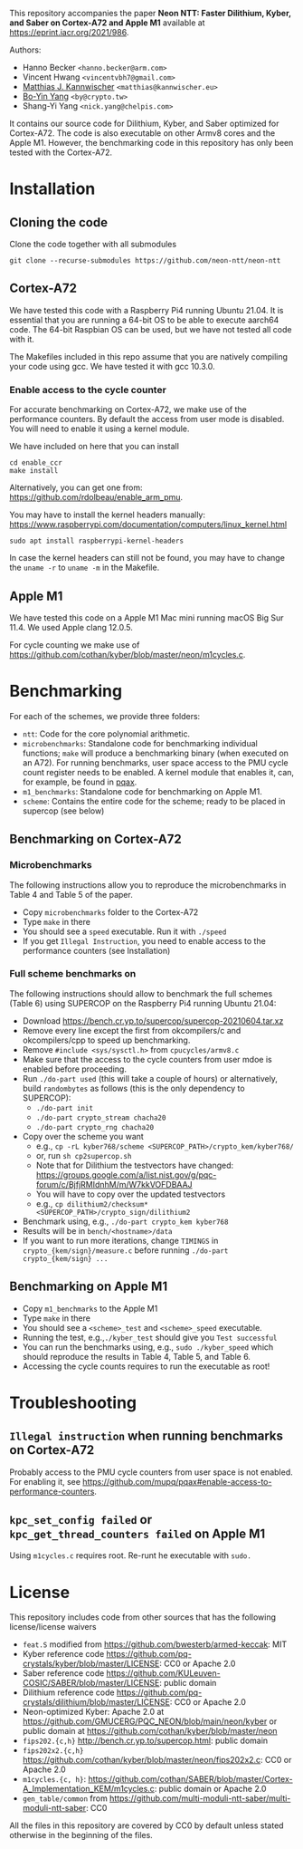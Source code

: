 This repository accompanies the paper **Neon NTT: Faster Dilithium, Kyber, and Saber on Cortex-A72 and Apple M1** available at https://eprint.iacr.org/2021/986.


Authors: 
 - Hanno Becker `<hanno.becker@arm.com>`
 - Vincent Hwang `<vincentvbh7@gmail.com>`
 - [Matthias J. Kannwischer](https://kannwischer.eu/) `<matthias@kannwischer.eu>`
 - [Bo-Yin Yang](https://homepage.iis.sinica.edu.tw/pages/byyang/) `<by@crypto.tw>` 
 - Shang-Yi Yang `<nick.yang@chelpis.com>`

It contains our source code for Dilithium, Kyber, and Saber optimized for Cortex-A72.
The code is also executable on other Armv8 cores and the Apple M1.
However, the benchmarking code in this repository has only been tested with the Cortex-A72.

# Installation
## Cloning the code
Clone the code together with all submodules

```
git clone --recurse-submodules https://github.com/neon-ntt/neon-ntt
```

## Cortex-A72 
We have tested this code with a Raspberry Pi4 running Ubuntu 21.04.
It is essential that you are running a 64-bit OS to be able to execute aarch64 code.
The 64-bit Raspbian OS can be used, but we have not tested all code with it.

The Makefiles included in this repo assume that you are natively compiling your
code using gcc. We have tested it with gcc 10.3.0.

### Enable access to the cycle counter

For accurate benchmarking on Cortex-A72, we make use of the performance counters.
By default the access from user mode is disabled. You will need to enable it using a kernel module.

We have included on here that you can install
```
cd enable_ccr
make install
```

Alternatively, you can get one from: https://github.com/rdolbeau/enable_arm_pmu.

You may have to install the kernel headers manually:
https://www.raspberrypi.com/documentation/computers/linux_kernel.html

```
sudo apt install raspberrypi-kernel-headers
```

In case the kernel headers can still not be found, you may have to change the
`uname -r` to `uname -m` in the Makefile.

## Apple M1
We have tested this code on a Apple M1 Mac mini running macOS Big Sur 11.4.
We used Apple clang 12.0.5.

For cycle counting we make use of https://github.com/cothan/kyber/blob/master/neon/m1cycles.c.

# Benchmarking

For each of the schemes, we provide three folders:
- `ntt`: Code for the core polynomial arithmetic.
- `microbenchmarks`: Standalone code for benchmarking individual functions; `make` will produce a benchmarking binary (when executed on an A72). For running benchmarks, user space access to the PMU cycle count register needs to be enabled. A kernel module that enables it, can, for example, be found in [pqax](https://github.com/mupq/pqax#enable-access-to-performance-counte``rs).
- `m1_benchmarks`: Standalone code for benchmarking on Apple M1.
- `scheme`: Contains the entire code for the scheme; ready to be placed in supercop (see below)
## Benchmarking on Cortex-A72

### Microbenchmarks
The following instructions allow you to reproduce the microbenchmarks in Table 4 and Table 5 of the paper.
- Copy `microbenchmarks` folder to the Cortex-A72
- Type `make` in there
- You should see a `speed` executable. Run it with `./speed`
- If you get `Illegal Instruction`, you need to enable access to the performance counters (see Installation)

### Full scheme benchmarks on

The following instructions should allow to benchmark the full schemes (Table 6) using SUPERCOP on the Raspberry Pi4 running Ubuntu 21.04:
- Download https://bench.cr.yp.to/supercop/supercop-20210604.tar.xz
- Remove every line except the first from okcompilers/c and okcompilers/cpp to speed up benchmarking.
- Remove `#include <sys/sysctl.h>` from `cpucycles/armv8.c`
- Make sure that the access to the cycle counters from user mdoe is enabled before proceeding.
- Run `./do-part used` (this will take a couple of hours) or alternatively, build `randombytes` as follows (this is the only dependency to SUPERCOP):
  - `./do-part init`
  - `./do-part crypto_stream chacha20`
  - `./do-part crypto_rng chacha20`
- Copy over the scheme you want
  - e.g., `cp -rL kyber768/scheme <SUPERCOP_PATH>/crypto_kem/kyber768/`
  - or, run `sh cp2supercop.sh`
  - Note that for Dilithium the testvectors have changed: https://groups.google.com/a/list.nist.gov/g/pqc-forum/c/BjfjRMIdnhM/m/W7kkVOFDBAAJ
  - You will have to copy over the updated testvectors
  - e.g., `cp dilithium2/checksum* <SUPERCOP_PATH>/crypto_sign/dilithium2`
- Benchmark using, e.g., `./do-part crypto_kem kyber768`
- Results will be in `bench/<hostname>/data`
- If you want to run more iterations, change `TIMINGS` in `crypto_{kem/sign}/measure.c` before running `./do-part crypto_{kem/sign} ...`


## Benchmarking on Apple M1

- Copy `m1_benchmarks` to the Apple M1
- Type `make` in there
- You should see a `<scheme>_test` and `<scheme>_speed` executable. 
- Running the test, e.g.,`./kyber_test` should give you `Test successful`
- You can run the benchmarks using, e.g., `sudo ./kyber_speed` which should reproduce the results in Table 4, Table 5, and Table 6.
 - Accessing the cycle counts requires to run the executable as root!


# Troubleshooting
## `Illegal instruction` when running benchmarks on Cortex-A72

Probably access to the PMU cycle counters from user space is not enabled. For enabling it, see https://github.com/mupq/pqax#enable-access-to-performance-counters.

## `kpc_set_config failed` or `kpc_get_thread_counters failed` on Apple M1
Using `m1cycles.c` requires root. Re-runt he executable with `sudo.`

# License

This repository includes code from other sources that has the following license/license waivers
- `feat.S` modified from https://github.com/bwesterb/armed-keccak: MIT
- Kyber reference code https://github.com/pq-crystals/kyber/blob/master/LICENSE: CC0 or Apache 2.0
- Saber reference code https://github.com/KULeuven-COSIC/SABER/blob/master/LICENSE: public domain
- Dilithium reference code https://github.com/pq-crystals/dilithium/blob/master/LICENSE: CC0 or Apache 2.0
- Neon-optimized Kyber: Apache 2.0 at https://github.com/GMUCERG/PQC_NEON/blob/main/neon/kyber or
public domain at https://github.com/cothan/kyber/blob/master/neon
- `fips202.{c,h}` http://bench.cr.yp.to/supercop.html: public domain
- `fips202x2.{c,h}` https://github.com/cothan/kyber/blob/master/neon/fips202x2.c: CC0 or Apache 2.0
- `m1cycles.{c, h}`: https://github.com/cothan/SABER/blob/master/Cortex-A_Implementation_KEM/m1cycles.c: public domain or Apache 2.0
- `gen_table/common` from https://github.com/multi-moduli-ntt-saber/multi-moduli-ntt-saber: CC0

All the files in this repository are covered by CC0 by default unless stated otherwise in the beginning of the files.








